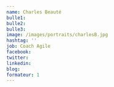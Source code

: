 ```yaml
---
name: Charles Beauté
bulle1:  
bulle2:  
bulle3: 
image: /images/portraits/charlesB.jpg
hashtag: ''
job: Coach Agile
facebook: 
twitter: 
linkedin: 
blog: 
formateur: 1
---
```

